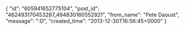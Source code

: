  {
   "id": "605941652775104",
   "post_id": "462493170453287_494830160552921",
   "from_name": "Pete Daoust",
   "message": ":D",
   "created_time": "2013-12-30T16:56:45+0000"
 }
